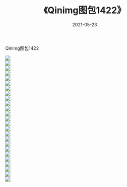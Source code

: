 ﻿---
layout: post
title:  《Qinimg图包1422》
date:   2021-05-23
img: http://imgx.orgx.ga/Qinimg图包/Qinimg图包1422/000.jpg
categories: [美女, 清纯, 唯美]
---

Qinimg图包1422

 ![](http://imgx.orgx.ga/Qinimg图包/Qinimg图包1422/001.jpg) <br>![](http://imgx.orgx.ga/Qinimg图包/Qinimg图包1422/002.jpg) <br>![](http://imgx.orgx.ga/Qinimg图包/Qinimg图包1422/003.jpg) <br>![](http://imgx.orgx.ga/Qinimg图包/Qinimg图包1422/004.jpg) <br>![](http://imgx.orgx.ga/Qinimg图包/Qinimg图包1422/005.jpg) <br>![](http://imgx.orgx.ga/Qinimg图包/Qinimg图包1422/006.jpg) <br>![](http://imgx.orgx.ga/Qinimg图包/Qinimg图包1422/007.jpg) <br>![](http://imgx.orgx.ga/Qinimg图包/Qinimg图包1422/008.jpg) <br>![](http://imgx.orgx.ga/Qinimg图包/Qinimg图包1422/009.jpg) <br>![](http://imgx.orgx.ga/Qinimg图包/Qinimg图包1422/010.jpg) <br>![](http://imgx.orgx.ga/Qinimg图包/Qinimg图包1422/011.jpg) <br>![](http://imgx.orgx.ga/Qinimg图包/Qinimg图包1422/012.jpg) <br>![](http://imgx.orgx.ga/Qinimg图包/Qinimg图包1422/013.jpg) <br>![](http://imgx.orgx.ga/Qinimg图包/Qinimg图包1422/014.jpg) <br>![](http://imgx.orgx.ga/Qinimg图包/Qinimg图包1422/015.jpg) <br>![](http://imgx.orgx.ga/Qinimg图包/Qinimg图包1422/016.jpg) <br>![](http://imgx.orgx.ga/Qinimg图包/Qinimg图包1422/017.jpg) <br>![](http://imgx.orgx.ga/Qinimg图包/Qinimg图包1422/018.jpg) <br>![](http://imgx.orgx.ga/Qinimg图包/Qinimg图包1422/019.jpg) <br>![](http://imgx.orgx.ga/Qinimg图包/Qinimg图包1422/020.jpg) <br>![](http://imgx.orgx.ga/Qinimg图包/Qinimg图包1422/021.jpg) <br>![](http://imgx.orgx.ga/Qinimg图包/Qinimg图包1422/022.jpg) <br>![](http://imgx.orgx.ga/Qinimg图包/Qinimg图包1422/023.jpg) <br>![](http://imgx.orgx.ga/Qinimg图包/Qinimg图包1422/024.jpg) <br>![](http://imgx.orgx.ga/Qinimg图包/Qinimg图包1422/025.jpg) <br>